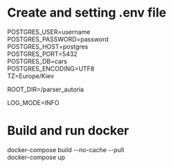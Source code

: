 # Create and setting .env file 
  POSTGRES_USER=username\
  POSTGRES_PASSWORD=password\
  POSTGRES_HOST=postgres\
  POSTGRES_PORT=5432\
  POSTGRES_DB=cars\
  POSTGRES_ENCODING=UTF8\
  TZ=Europe/Kiev
  
  ROOT_DIR=/parser_autoria
  
  LOG_MODE=INFO

# Build and run docker
  docker-compose build --no-cache --pull   
  docker-compose up                        
